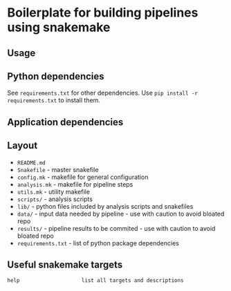 Boilerplate for building pipelines using snakemake
==================================================

Usage
-----


Python dependencies
-------------------

See `requirements.txt` for other dependencies. Use `pip install -r requirements.txt` to install them.

Application dependencies
------------------------

Layout
------

* `README.md`
* `Snakefile`         - master snakefile
* `config.mk`         - makefile for general configuration
* `analysis.mk`       - makefile for pipeline steps
* `utils.mk`          - utility makefile
* `scripts/`          - analysis scripts
* `lib/`              - python files included by analysis scripts and snakefiles
* `data/`             - input data needed by pipeline - use with caution to avoid bloated repo
* `results/`          - pipeline results to be commited - use with caution to avoid bloated repo
* `requirements.txt`  - list of python package dependencies

Useful snakemake targets
------------------------

```
help                    list all targets and descriptions
```
